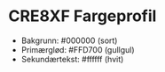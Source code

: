 # CRE8XF Fargeprofil

- Bakgrunn: #000000 (sort)
- Primærglød: #FFD700 (gullgul)
- Sekundærtekst: #ffffff (hvit)

